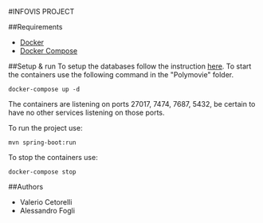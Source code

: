 #INFOVIS PROJECT

##Requirements
* [Docker](https://www.docker.com/)
* [Docker Compose](https://www.docker.com/)

##Setup & run
To setup the databases follow the instruction [here](Polymovie/README.md).
To start the containers use the following command in the "Polymovie" folder.

    docker-compose up -d

The containers are listening on ports 27017, 7474, 7687, 5432, be certain to have no other services listening on those ports.

To run the project use:

    mvn spring-boot:run

To stop the containers use:

    docker-compose stop

##Authors
* Valerio Cetorelli
* Alessandro Fogli